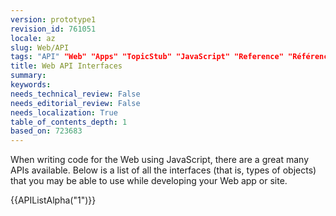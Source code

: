 ```yaml
---
version: prototype1
revision_id: 761051
locale: az
slug: Web/API
tags: "API" "Web" "Apps" "TopicStub" "JavaScript" "Reference" "Référence(2)" "NeedsTranslation"
title: Web API Interfaces
summary: 
keywords: 
needs_technical_review: False
needs_editorial_review: False
needs_localization: True
table_of_contents_depth: 1
based_on: 723683
---
```

<p>When writing code for the Web using JavaScript, there are a great many APIs available. Below is a list of all the interfaces (that is, types of objects) that you may be able to use while developing your Web app or site.</p>

<div>{{APIListAlpha("1")}}</div>

